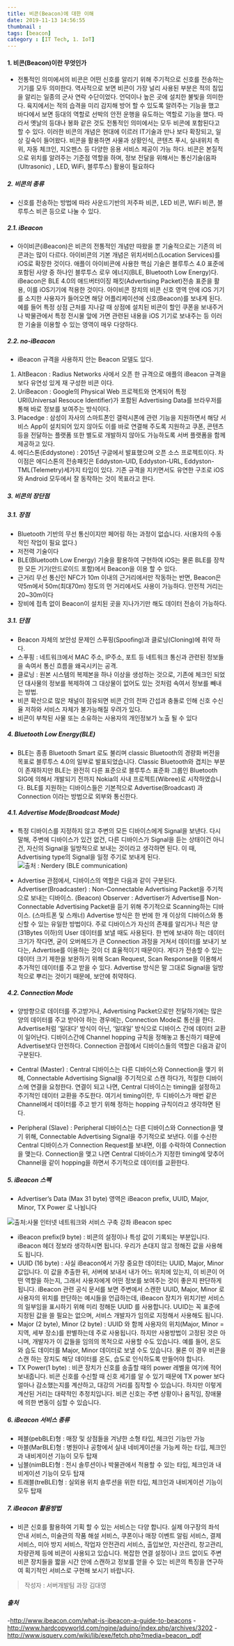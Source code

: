 ```yaml
---
title: 비콘(Beacon)에 대한 이해
date: 2019-11-13 14:56:55
thumbnail :
tags: [beacon]
category : [IT Tech, 1. IoT]
---
```


#### 1. 비콘(Beacon)이란 무엇인가
- 전통적인 의미에서의 비콘은 어떤 신호를 알리기 위해 주기적으로 신호를 전송하는 기기를 모두 의미한다. 
  역사적으로 보면 비콘이 가장 널리 사용된 부분은 적의 침입을 알리는 일종의 군사 연락 수단이었다. 언덕이나 높은 곳에 설치한 불빛을 의미한다. 육지에서는 적의 습격을 미리 감지해 방어 할 수 있도록 알려주는 기능을 했고 바다에서 보면 등대의 역할로 선박의 안전 운행을 유도하는 역할로 기능을 했다. 
  따라서 옛날의 등대나 봉화 같은 것도 전통적인 의미에서는 모두 비콘에 포함된다고 할 수 있다. 이러한 비콘의 개념은 현대에 이르러 IT기술과 만나 보다 확장되고, 일상 깊숙이 들어왔다. 비콘을 활용하면 사물과 상황인식, 콘텐츠 푸시, 실내위치 측위, 자동 체크인, 지오펜스 등 다양한 응용 서비스 제공이 가능 하다. 비콘은 본질적으로 위치를 알려주는 기준점 역할을 하며, 정보 전달을 위해서는 통신기술(음파(Ultrasonic) , LED, WiFi, 블루투스) 활용이 필요하다



##### 2. 비콘의 종류
- 신호를 전송하는 방법에 따라 사운드기반의 저주파 비콘, LED 비콘, WiFi 비콘, 블루투스 비콘 등으로 나눌 수 있다.

##### 2.1. iBeacon
- 아이비콘(iBeacon)은 비콘의 전통적인 개념만 따왔을 뿐 기술적으로는 기존의 비콘과는 많이 다르다. 아이비콘의 기본 개념은 위치서비스(Location Services)를 iOS로 확장한 것이다.
  애플이 아이비콘에 사용한 핵심 기술은 블루투스 4.0 표준에 포함된 사양 중 하나인 블루투스 로우 에너지(BLE, Bluetooth Low Energy)다. iBeacon은 BLE 4.0의 애드버터이징 패킷(Advertising Packet)전송 표준을 활용, 이를 iOS기기에 적용한 것이다.
  아이비콘 장치의 비콘 신호 영역 안에 iOS 기기를 소지한 사용자가 들어오면 해당 어플리케이션에 신호(Beacon)를 보내게 된다. 예를 들어 특정 상점 근처를 지나갈 때 상점에 설치된 비콘이 할인 쿠폰을 보내주거나 박물관에서 특정 전시물 앞에 가면 관련된 내용을 iOS 기기로 보내주는 등 이러한 기술을 이용할 수 있는 영역이 매우 다양하다.
  
##### 2.2. no-iBeacon  
- iBeacon 규격을 사용하지 안는 Beacon 모델도 있다.
1. AltBeacon : Radius Networks 사에서 오픈 한 규격으로 애플의 iBeacon 규격을 보다 유연성 있게 재 구성한 비콘 이다. 
2. UriBeacon : Google의 Physical Web 프로젝트와 연계되어 특정 URI(Universal Resouce Identifier)가 포함된 Advertising Data를 브라우저를 통해 바로 정보를 보여주는 방식이다. 
3. Placedge : 삼성이 자사의 스마트폰인 갤럭시폰에 관련 기능을 지원하면서 해당 서비스 App이 설치되어 있지 않아도 이를 바로 연결해 주도록 지원하고 쿠폰, 콘텐츠 등을 전달하는 플랫폼 또한 별도로 개발하지 않아도 가능하도록 서버 플랫폼을 함께 제공하고 있다.  
4. 에디스톤(Eddystone) : 2015년 구글에서 발표했으며 오픈 소스 프로젝트이다. 차이점은 에디스톤의 전송패킷은 Eddyston-UID, Eddyston-URL, Eddyston-TML(Telemetry)세가지 타입이 있다. 기존 규격을 지키면서도 유연한 구조로 iOS와 Android 모두에서 잘 동작하는 것이 목표라고 한다. 



##### 3. 비콘의 장단점
##### 3.1. 장점
- Bluetooth 기반의 무선 통신이지만 페어링 하는 과정이 없습니다. 사(용자의 수동적인 작업이 필요 없다.)
- 저전력 기술이다
- BLE(Bluetooth Low Energy) 기술을 활용하여 구현하여 iOS는 물론 BLE를 장착한 모든 기기(안드로이드 포함)에서 Beacon을 이용 할 수 있다.
- 근거리 무선 통신인 NFC가 10m 이내의 근거리에서만 작동하는 반면, Beacon은 약5m에서 50m(최대70m) 정도의 먼 거리에서도 사용이 가능하다. 안전적 거리는 20~30m이다
- 장비에 접촉 없이 Beacon이 설치된 곳을 지나가기만 해도 데이터 전송이 가능하다.
  
##### 3.1. 단점
- Beacon 자체의 보안성 문제인 스푸핑(Spoofing)과 클로닝(Cloning)에 취약 하다.
- 스푸핑 : 네트워크에서 MAC 주소, IP주소, 포트 등 네트워크 통신과 관련된 정보들을 속여서 통신 흐름을 왜곡시키는 공격.
- 클로닝 : 원본 시스템의 복제본을 하나 이상을 생성하는 것으로, 기존에 체크인 되었던 대사물의 정보를 복제하여 그 대상물이 없어도 있는 것처럼 속여서 정보를 빼내는 방법.
- 비콘 확산으로 많은 채널이 점유되면 비콘 간의 전파 간섭과 충돌로 인해 신호 수신율 저하와 서비스 자체가 불가능해질 우려가 있다.
- 비콘이 부착된 사물 또는 소유하는 사용자의 개인정보가 노출 될 수 있다



##### 4. Bluetooth Low Energy(BLE)
- BLE는 종종 Bluetooth Smart 로도 불리며 classic Bluetooth의 경량화 버전을 목표로 블루투스 4.0의 일부로 발표되었습니다. Classic Bluetooth와 겹치는 부분이 존재하지만 BLE는 완전히 다른 표준으로 블루투스 표준화 그룹인 Bluetooth SIG에 의해서 개발되기 전까지 Nokia의 사내 프로젝트(Wibree)로 시작하였습니다.
  BLE를 지원하는 디바이스들은 기본적으로 Advertise(Broadcast) 과 Connection 이라는 방법으로 외부와 통신한다.

##### 4.1. Advertise Mode(Broadcast Mode)
- 특정 디바이스를 지정하지 않고 주변의 모든 디바이스에게 Signal을 보낸다. 다시 말해, 주변에 디바이스가 있건 없건, 다른 디바이스가 Signal을 듣는 상태이건 아니건, 자신의 Signal을 일방적으로 보내는 것이라고 생각하면 된다. 이 때, Advertising type의 Signal을 일정 주기로 보내게 된다.
![출처 : Nerdery (BLE communication)](/images/screenshot_1.png)

- Advertise 관점에서, 디바이스의 역할은 다음과 같이 구분된다.
  Advertiser(Broadcaster) : Non-Connectable Advertising Packet을 주기적으로 보내는 디바이스. (Beacon)
  Observer : Advertiser가 Advertise를 Non-Connectable Advertising Packet을 듣기 위해 주기적으로 Scanning하는 디바이스. (스마트폰 및 스캐너)
  Advertise 방식은 한 번에 한 개 이상의 디바이스와 통신할 수 있는 유일한 방법이다. 주로 디바이스가 자신의 존재를 알리거나 적은 양(31Bytes 이하)의 User 데이터를 보낼 때도 사용된다. 한 번에 보내야 하는 데이터 크기가 작다면, 굳이 오버헤드가 큰 Connection 과정을 거쳐서 데이터를 보내기 보다는, Advertise를 이용하는 것이 더 효율적이기 때문이다. 게다가 전송할 수 있는 데이터 크기 제한을 보완하기 위해 Scan Request, Scan Response을 이용해서 추가적인 데이터를 주고 받을 수 있다. Advertise 방식은 말 그대로 Signal을 일방적으로 뿌리는 것이기 때문에, 보안에 취약하다.

##### 4.2. Connection Mode
- 양방향으로 데이터를 주고받거나, Advertising Packet으로만 전달하기에는 많은 양의 데이터를 주고 받아야 하는 경우에는, Connection Mode로 통신을 한다. Advertise처럼 ‘일대다’ 방식이 아닌, ‘일대일’ 방식으로 디바이스 간에 데이터 교환이 일어난다. 디바이스간에 Channel hopping 규칙을 정해놓고 통신하기 때문에 Advertise보다 안전하다.
  Connection 관점에서 디바이스들의 역할은 다음과 같이 구분된다.
  
 - Central (Master) : Central 디바이스는 다른 디바이스와 Connection을 맺기 위해, Connectable Advertising Signal을 주기적으로 스캔 하다가, 적절한 디바이스에 연결을 요청한다. 연결이 되고 나면, Central 디바이스는 timing을 설정하고 주기적인 데이터 교환을 주도한다. 여기서 timing이란, 두 디바이스가 매번 같은 Channel에서 데이터를 주고 받기 위해 정하는 hopping 규칙이라고 생각하면 된다.
 
 - Peripheral (Slave) : Peripheral 디바이스는 다른 디바이스와 Connection을 맺기 위해, Connectable Advertising Signal을 주기적으로 보낸다. 이를 수신한 Central 디바이스가 Connection Request를 보내면, 이를 수락하여 Connection을 맺는다. Connection을 맺고 나면 Central 디바이스가 지정한 timing에 맞추어 Channel을 같이 hopping을 하면서 주기적으로 데이터를 교환한다.
 
 

##### 5. iBeacon 스펙
- Advertiser’s Data (Max 31 byte) 영역은 iBeacon prefix, UUID, Major, Minor, TX Power 로 나뉩니다

![출처:사물 인터넷 네트워크와 서비스 구축 강좌 iBeacon spec](/images/screenshot_2.png)



- iBeacon prefix(9 byte) : 비콘의 설정이나 특성 값이 기록되는 부분입니다. iBeacon 헤더 정보라 생각하시면 됩니다. 우리가 손대지 않고 정해진 값을 사용해도 됩니다.
- UUID (16 byte) : 사실 iBeacon에서 가장 중요한 데이터는 UUID, Major, Minor 값입니다. 이 값을 추출한 뒤, 서버에 보내서 내가 어느 위치에 있는지, 이 비콘이 어떤 역할을 하는지, 그래서 사용자에게 어떤 정보를 보여주는 것이 좋은지 판단하게 됩니다. iBeacon 관련 공식 문서를 보면 주변에서 스캔한 UUID, Major, Minor 로 사용자의 위치를 판단하는 예시들을 언급하는데, iBeacon 장치가 위치기반 서비스의 일부임을 표시하기 위해 미리 정해둔 UUID 를 사용합니다. UUID는 꼭 표준에 지정된 값을 쓸 필요는 없으며, 서비스 개발자가 임의로 지정해서 사용해도 됩니다.
- Major (2 byte), Minor (2 byte) : UUID 와 함께 사용자의 위치(Major, Minor = 지역, 세부 장소)를 판별하는데 주로 사용됩니다. 하지만 사용방법이 고정된 것은 아니며, 개발자가 이 값들을 임의의 목적으로 사용할 수도 있습니다. 예를 들어, 온도와 습도 데이터를 Major, Minor 데이터로 보낼 수도 있습니다. 물론 이 경우 비콘을 스캔 하는 장치도 해당 데이터를 온도, 습도로 인식하도록 만들어야 합니다.
- TX Power(1 byte) : 비콘 장치가 신호를 송출할 때의 power 레벨을 여기에 적어 보내줍니다. 비콘 신호를 수신할 때 신호 세기를 알 수 있기 때문에 TX power 보다 얼마나 감소했는지를 계산하고, 대강의 거리를 짐작할 수 있습니다. 하지만 이렇게 계산된 거리는 대략적인 추정치입니다. 비콘 신호는 주변 상황이나 움직임, 장애물에 의한 변동이 심할 수 있습니다.


##### 6. iBeacon 서비스 종류
- 페블(pebBLE)형 : 매장 및 상점들을 겨냥한 소형 타입,  체크인 기능만 가능
- 마블(MarBLE)형 : 병원이나 공항에서 실내 네비게이션을 가능케 하는 타입, 체크인과 내비게이션 기능이 모두 탑재
- 님블(nimBLE)형 : 전시 솔루션이나 박물관에서 적용할 수 있는 타입, 체크인과 내비게이션 기능이 모두 탑재
- 트래블(treBLE)형 : 실외용 위치 솔루션을 위한 타입, 체크인과 내비게이션 기능이 모두 탑재



##### 7. iBeacon  활용방법 
- 비콘 신호를 활용하여 기획 할 수 있는 서비스는 다양 합니다. 실제 야구장의 좌석 안내 서비스, 미술관의 작품 해설 서비스, 쿠폰이나 매장 이벤트 알림 서비스, 결제 서비스, 미아 방지 서비스, 작업자 안전관리 서비스, 출입보안, 자산관리, 창고관리, 차량관제 등에 비콘이 사용되고 있습니다. 복잡한 연결 설정이나 코드 없이도 주변 비콘 장치들을 짧을 시간 안에 스캔하고 정보를 얻을 수 있는 비콘의 특징을 연구하여 획기적인 서비스로 구현해 보시기 바랍니다.


> 작성자 : 서버개발팀 과장 김대영

##### 출처 
-http://www.ibeacon.com/what-is-ibeacon-a-guide-to-beacons
-http://www.hardcopyworld.com/ngine/aduino/index.php/archives/3202
-http://www.isquery.com/wiki/lib/exe/fetch.php?media=beacon_.pdf
